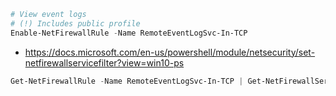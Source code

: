 ```powershell
# View event logs
# (!) Includes public profile
Enable-NetFirewallRule -Name RemoteEventLogSvc-In-TCP
```

* https://docs.microsoft.com/en-us/powershell/module/netsecurity/set-netfirewallservicefilter?view=win10-ps
```powershell
Get-NetFirewallRule -Name RemoteEventLogSvc-In-TCP | Get-NetFirewallServiceFilter
```
